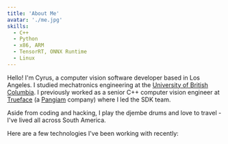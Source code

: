 ```yaml
---
title: 'About Me'
avatar: './me.jpg'
skills:
  - C++
  - Python
  - x86, ARM
  - TensorRT, ONNX Runtime
  - Linux
---
```


Hello! I'm Cyrus, a computer vision software developer based in Los Angeles. I studied mechatronics engineering at the [University of British Columbia](https://mech.ubc.ca/undergraduate/curriculum/program-options/mechatronics/).
I previously worked as a senior C++ computer vision engineer at [Trueface](https://www.trueface.ai/) (a [Pangiam](https://pangiam.com/) company) where I led the SDK team.

Aside from coding and hacking, I play the djembe drums and love to travel - I've lived all across South America.

Here are a few technologies I've been working with recently:
